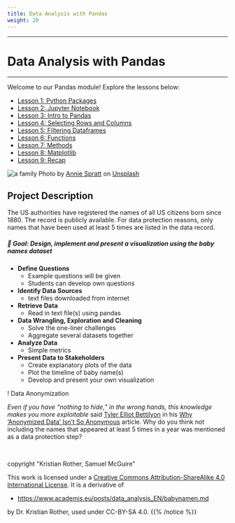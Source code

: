 ```yaml
---
title: Data Analysis with Pandas
weight: 20
---
```


---
# Data Analysis with Pandas
---

Welcome to our Pandas module! Explore the lessons below:

- [Lesson 1: Python Packages ](python-packages.md)
- [Lesson 2: Jupyter Notebook ](jupyter.md)
- [Lesson 3: Intro to Pandas](pandas.md)
- [Lesson 4: Selecting Rows and Columns](selecting-rows-columns.md)
- [Lesson 5: Filtering Dataframes](filtering-dataframes.md)
- [Lesson 6: Functions](functions.md)
- [Lesson 7: Methods](methods.md)
- [Lesson 8: Matplotlib](matplotlib.md)
- [Lesson 9: Recap](recap.md)


![a family](/images/names.jpg)
Photo by <a href="https://unsplash.com/@anniespratt?utm_source=unsplash&utm_medium=referral&utm_content=creditCopyText">Annie Spratt</a> on <a href="https://unsplash.com/s/photos/generations?utm_source=unsplash&utm_medium=referral&utm_content=creditCopyText">Unsplash</a>

## Project Description

The US authorities have registered the names of all US citizens born since 1880. The record is publicly available. For data protection reasons, only names that have been used at least 5 times are listed in the data record.

##### 🎯 Goal: Design, implement and present a visualization using the baby names dataset

- **Define Questions**
    - Example questions will be given
    - Students can develop own questions
- **Identify Data Sources**
    - text files downloaded from internet
- **Retrieve Data**
    - Read in text file(s) using pandas
- **Data Wrangling, Exploration and Cleaning**
    - Solve the one-liner challenges
    - Aggregate several datasets together
- **Analyze Data**
    - Simple metrics
- **Present Data to Stakeholders**
    - Create explanatory plots of the data
    - Plot the timeline of baby name(s)
    - Develop and present your own visualization


! Data Anonymization

*Even if you have “nothing to hide,” in the wrong hands, this knowledge makes you more exploitable* said [Tyler Elliot Bettilyon](https://www.tebs-lab.com/about) in his [Why ‘Anonymized Data’ Isn’t So Anonymous](https://onezero.medium.com/why-anonymized-data-isn-t-so-anonymous-535d2db75a2d) article. 
Why do you think not including the names that appeared at least 5 times in a year was mentioned as a data protection step?



<br>

copyright "Kristian Rother, Samuel McGuire"

This work is licensed under a [Creative Commons Attribution-ShareAlike 4.0 International License](https://creativecommons.org/licenses/by-sa/4.0/). It is a derivative of 

- https://www.academis.eu/posts/data_analysis_EN/babynamen.md

by Dr. Kristian Rother, used under CC-BY-SA 4.0. 
{{% /notice %}}
